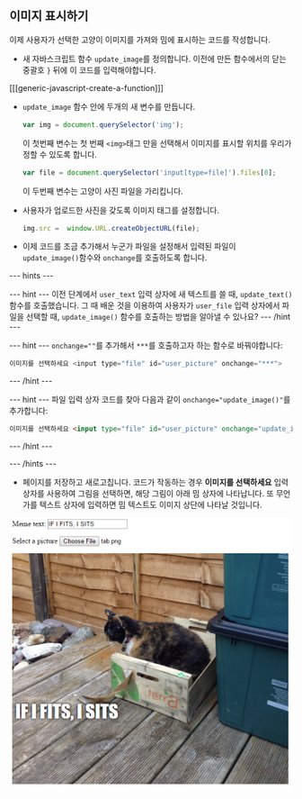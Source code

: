 ## 이미지 표시하기

이제 사용자가 선택한 고양이 이미지를 가져와 밈에 표시하는 코드를 작성합니다.

- 새 자바스크립트 함수 `update_image`를 정의합니다. 이전에 만든 함수에서의 닫는 중괄호 `}` 뒤에 이 코드를 입력해야합니다.

[[[generic-javascript-create-a-function]]]

- `update_image` 함수 안에 두개의 새 변수를 만듭니다.

    ```javascript
    var img = document.querySelector('img');
    ```

    이 첫번째 변수는 첫 번째 `<img>`태그 만을 선택해서 이미지를 표시할 위치를 우리가 정할 수 있도록 합니다.

    ```javascript
    var file = document.querySelector('input[type=file]').files[0];
    ```

    이 두번째 변수는 고양이 사진 파일을 가리킵니다.

- 사용자가 업로드한 사진을 갖도록 이미지 태그를 설정합니다.

    ```javascript
    img.src =  window.URL.createObjectURL(file);
    ```

- 이제 코드를 조금 추가해서 누군가 파일을 설정해서 입력된 파일이 `update_image()`함수와 `onchange`를 호출하도록 합니다.

--- hints ---

--- hint --- 이전 단계에서 `user_text` 입력 상자에 새 텍스트를 쓸 때, `update_text()` 함수를 호출했습니다. 그 때 배운 것을 이용하여 사용자가 `user_file` 입력 상자에서 파일을 선택할 때, `update_image()` 함수를 호출하는 방법을 알아낼 수 있나요? --- /hint ---

--- hint --- `onchange=""`를 추가해서 `***`를 호출하고자 하는 함수로 바꿔야합니다:
```javascript
이미지를 선택하세요 <input type="file" id="user_picture" onchange="***">
```
--- /hint ---

--- hint --- 파일 입력 상자 코드를 찾아 다음과 같이 `onchange="update_image()"`를 추가합니다:
```html
이미지를 선택하세요 <input type="file" id="user_picture" onchange="update_image()">
```

--- /hint ---

--- /hints ---

- 페이지를 저장하고 새로고칩니다. 코드가 작동하는 경우 **이미지를 선택하세요** 입력 상자를 사용하여 그림을 선택하면, 해당 그림이 아래 밈 상자에 나타납니다. 또 무언가를 텍스트 상자에 입력하면 밈 텍스트도 이미지 상단에 나타날 것입니다.

![완성된 밈](images/finished-meme.png)
